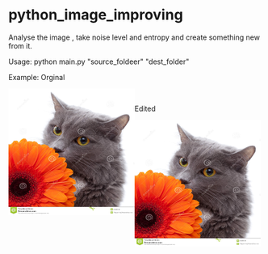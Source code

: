 # python_image_improving
Analyse the image , take noise level and entropy and create something new from it.


Usage:
python main.py "source_foldeer" "dest_folder" 

Example:
Orginal  


<a href="url"><img src="https://raw.githubusercontent.com/Wiffzack/python_image_improving/main/normal.jpg?raw=true" align="left" height="250" width="250" ></a><br />


Edited  


<a href="url"><img src="https://raw.githubusercontent.com/Wiffzack/python_image_improving/main/normal.jpg?raw=true" align="left" height="250" width="250" ></a>

